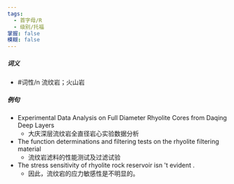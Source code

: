 ```yaml
---
tags:
  - 首字母/R
  - 级别/托福
掌握: false
模糊: false
---
```

##### 词义
- #词性/n  流纹岩；火山岩
##### 例句
- Experimental Data Analysis on Full Diameter Rhyolite Cores from Daqing Deep Layers
	- 大庆深层流纹岩全直径岩心实验数据分析
- The function determinations and filtering tests on the rhyolite filtering material
	- 流纹岩滤料的性能测试及过滤试验
- The stress sensitivity of rhyolite rock reservoir isn 't evident .
	- 因此，流纹宕的应力敏感性是不明显的。
